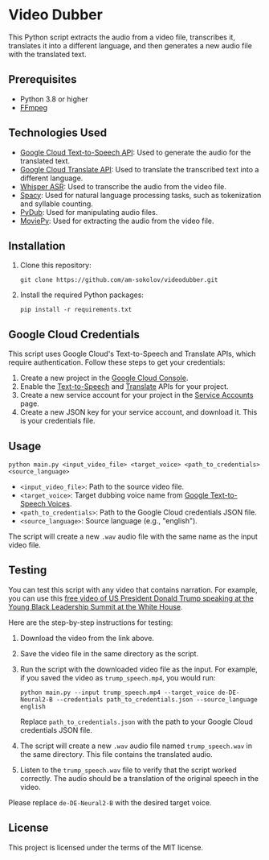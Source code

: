 
# Video Dubber

This Python script extracts the audio from a video file, transcribes it, translates it into a different language, and then generates a new audio file with the translated text.

## Prerequisites

- Python 3.8 or higher
- [FFmpeg](https://ffmpeg.org/download.html)

## Technologies Used

- [Google Cloud Text-to-Speech API](https://cloud.google.com/text-to-speech): Used to generate the audio for the translated text.
- [Google Cloud Translate API](https://cloud.google.com/translate): Used to translate the transcribed text into a different language.
- [Whisper ASR](https://www.openai.com/research/whisper/): Used to transcribe the audio from the video file.
- [Spacy](https://spacy.io/): Used for natural language processing tasks, such as tokenization and syllable counting.
- [PyDub](http://pydub.com/): Used for manipulating audio files.
- [MoviePy](https://zulko.github.io/moviepy/): Used for extracting the audio from the video file.


## Installation

1. Clone this repository:
   ```
   git clone https://github.com/am-sokolov/videodubber.git
   ```
2. Install the required Python packages:
   ```
   pip install -r requirements.txt
   ```

## Google Cloud Credentials

This script uses Google Cloud's Text-to-Speech and Translate APIs, which require authentication. Follow these steps to get your credentials:

1. Create a new project in the [Google Cloud Console](https://console.cloud.google.com/).
2. Enable the [Text-to-Speech](https://cloud.google.com/text-to-speech/docs/quickstart-client-libraries) and [Translate](https://cloud.google.com/translate/docs/setup) APIs for your project.
3. Create a new service account for your project in the [Service Accounts](https://console.cloud.google.com/iam-admin/serviceaccounts) page.
4. Create a new JSON key for your service account, and download it. This is your credentials file.

## Usage

```
python main.py <input_video_file> <target_voice> <path_to_credentials> <source_language>
```

- `<input_video_file>`: Path to the source video file.
- `<target_voice>`: Target dubbing voice name from [Google Text-to-Speech Voices](https://cloud.google.com/text-to-speech/docs/voices).
- `<path_to_credentials>`: Path to the Google Cloud credentials JSON file.
- `<source_language>`: Source language (e.g., "english").

The script will create a new `.wav` audio file with the same name as the input video file.

## Testing

You can test this script with any video that contains narration. For example, you can use this [free video of US President Donald Trump speaking at the Young Black Leadership Summit at the White House](https://www.videvo.net/video/us-president-donald-trump-speaks-to-african-americans-young-black-leadership-summit-at-the-white-house-8/613121/). 

Here are the step-by-step instructions for testing:

1. Download the video from the link above. 

2. Save the video file in the same directory as the script.

3. Run the script with the downloaded video file as the input. For example, if you saved the video as `trump_speech.mp4`, you would run:

   ```
   python main.py --input trump_speech.mp4 --target_voice de-DE-Neural2-B --credentials path_to_credentials.json --source_language english
   ```

   Replace `path_to_credentials.json` with the path to your Google Cloud credentials JSON file.

4. The script will create a new `.wav` audio file named `trump_speech.wav` in the same directory. This file contains the translated audio.

5. Listen to the `trump_speech.wav` file to verify that the script worked correctly. The audio should be a translation of the original speech in the video.

Please replace `de-DE-Neural2-B` with the desired target voice.

## License

This project is licensed under the terms of the MIT license.
